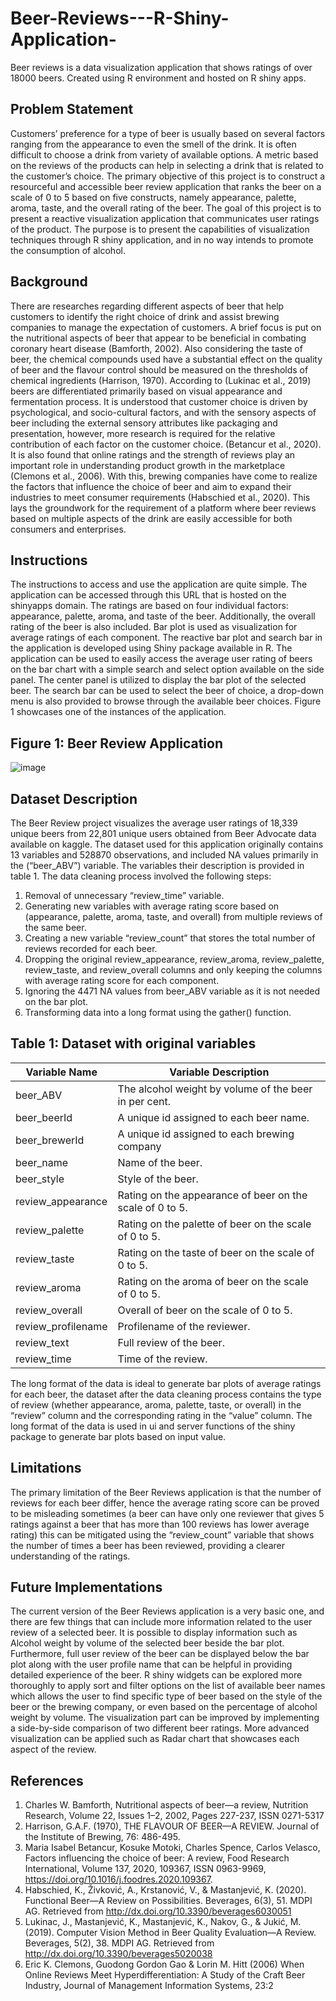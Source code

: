 # Beer-Reviews---R-Shiny-Application-
Beer reviews is a data visualization application that shows ratings of over 18000 beers. Created using R environment and hosted on R shiny apps.  

## Problem Statement  

Customers’ preference for a type of beer is usually based on several factors ranging from the appearance to even the smell of the drink. It is often difficult to choose a drink from variety of available options. A metric based on the reviews of the products can help in selecting a drink that is related to the customer’s choice. The primary objective of this project is to construct a resourceful and accessible beer review application that ranks the beer on a scale of 0 to 5 based on five constructs, namely appearance, palette, aroma, taste, and the overall rating of the beer. The goal of this project is to present a reactive visualization application that communicates user ratings of the product. The purpose is to present the capabilities of visualization techniques through R shiny application, and in no way intends to promote the consumption of alcohol.  

## Background  

There are researches regarding different aspects of beer that help customers to identify the right choice of drink and assist brewing companies to manage the expectation of customers. A brief focus is put on the nutritional aspects of beer that appear to be beneficial in combating coronary heart disease (Bamforth, 2002). Also considering the taste of beer, the chemical compounds used have a substantial effect on the quality of beer and the flavour control should be measured on the thresholds of chemical ingredients (Harrison, 1970).  According to (Lukinac et al., 2019) beers are differentiated primarily based on visual appearance and fermentation process. It is understood that customer choice is driven by psychological, and socio-cultural factors, and with the sensory aspects of beer including the external sensory attributes like packaging and presentation, however, more research is required for the relative contribution of each factor on the customer choice. (Betancur et al., 2020). It is also found that online ratings and the strength of reviews play an important role in understanding product growth in the marketplace (Clemons et al., 2006). With this, brewing companies have come to realize the factors that influence the choice of beer and aim to expand their industries to meet consumer requirements (Habschied et al., 2020). This lays the groundwork for the requirement of a platform where beer reviews based on multiple aspects of the drink are easily accessible for both consumers and enterprises.  

## Instructions  

The instructions to access and use the application are quite simple. The application can be accessed through this URL that is hosted on the shinyapps domain. The ratings are based on four individual factors: appearance, palette, aroma, and taste of the beer. Additionally, the overall rating of the beer is also included. Bar plot is used as visualization for average ratings of each component. The reactive bar plot and search bar in the application is developed using Shiny package available in R. The application can be used to easily access the average user rating of beers on the bar chart with a simple search and select option available on the side panel. The center panel is utilized to display the bar plot of the selected beer. The search bar can be used to select the beer of choice, a drop-down menu is also provided to browse through the available beer choices. Figure 1 showcases one of the instances of the application. 




 
## Figure 1: Beer Review Application  
![image](https://user-images.githubusercontent.com/111266884/234623837-b698d87f-015e-45fd-bc22-6cda473aa18d.png)  


## Dataset Description
The Beer Review project visualizes the average user ratings of 18,339 unique beers from 22,801 unique users obtained from Beer Advocate data available on kaggle. The dataset used for this application originally contains 13 variables and 528870 observations, and included NA values primarily in the (“beer_ABV”) variable. The variables their description is provided in table 1. The data cleaning process involved the following steps:
1.	Removal of unnecessary “review_time” variable.
2.	Generating new variables with average rating score based on (appearance, palette, aroma, taste, and overall) from multiple reviews of the same beer.
3.	Creating a new variable “review_count” that stores the total number of reviews recorded for each beer.
4.	Dropping the original review_appearance, review_aroma, review_palette, review_taste, and review_overall columns and only keeping the columns with average rating score for each component.
5.	Ignoring the 4471 NA values from beer_ABV variable as it is not needed on the bar plot.
6.	Transforming data into a long format using the gather() function.


## Table 1: Dataset with original variables  

| Variable Name	| Variable Description |
| ------------- | -------------------- |
| beer_ABV | The alcohol weight by volume of the beer in per cent. |
| beer_beerId |	A unique id assigned to each beer name. |
| beer_brewerId |	A unique id assigned to each brewing company |
| beer_name |	Name of the beer. |
| beer_style | Style of the beer. |
| review_appearance |	Rating on the appearance of beer on the scale of 0 to 5. |
| review_palette |	Rating on the palette of beer on the scale of 0 to 5. |
| review_taste |	Rating on the taste of beer on the scale of 0 to 5. |
| review_aroma |	Rating on the aroma of beer on the scale of 0 to 5. |
| review_overall |	Overall of beer on the scale of 0 to 5. |
| review_profilename |	Profilename of the reviewer. |
| review_text |	Full review of the beer. |
| review_time |	Time of the review. |  

 
The long format of the data is ideal to generate bar plots of average ratings for each beer, the dataset after the data cleaning process contains the type of review (whether appearance, aroma, palette, taste, or overall) in the “review” column and the corresponding rating in the “value” column. The long format of the data is used in ui and server functions of the shiny package to generate bar plots based on input value.  

## Limitations  

The primary limitation of the Beer Reviews application is that the number of reviews for each beer differ, hence the average rating score can be proved to be misleading sometimes (a beer can have only one reviewer that gives 5 ratings against a beer that has more than 100 reviews has lower average rating) this can be mitigated using the “review_count” variable that shows the number of times a beer has been reviewed, providing a clearer understanding of the ratings.  

## Future Implementations  

The current version of the Beer Reviews application is a very basic one, and there are few things that can include more information related to the user review of a selected beer. It is possible to display information such as Alcohol weight by volume of the selected beer beside the bar plot. Furthermore, full user review of the beer can be displayed below the bar plot along with the user profile name that can be helpful in providing detailed experience of the beer. R shiny widgets can be explored more thoroughly to apply sort and filter options on the list of available beer names which allows the user to find specific type of beer based on the style of the beer or the brewing company, or even based on the percentage of alcohol weight by volume. The visualization part can be improved by implementing a side-by-side comparison of two different beer ratings. More advanced visualization can be applied such as Radar chart that showcases each aspect of the review.  

## References  

1.	Charles W. Bamforth, Nutritional aspects of beer—a review, Nutrition Research, Volume 22, Issues 1–2, 2002, Pages 227-237, ISSN 0271-5317
2.	Harrison, G.A.F. (1970), THE FLAVOUR OF BEER—A REVIEW. Journal of the Institute of Brewing, 76: 486-495. 
3.	Maria Isabel Betancur, Kosuke Motoki, Charles Spence, Carlos Velasco, Factors influencing the choice of beer: A review, Food Research International, Volume 137, 2020, 109367, ISSN 0963-9969, https://doi.org/10.1016/j.foodres.2020.109367.
4.	Habschied, K., Živković, A., Krstanović, V., & Mastanjević, K. (2020). Functional Beer—A Review on Possibilities. Beverages, 6(3), 51. MDPI AG. Retrieved from http://dx.doi.org/10.3390/beverages6030051
5.	Lukinac, J., Mastanjević, K., Mastanjević, K., Nakov, G., & Jukić, M. (2019). Computer Vision Method in Beer Quality Evaluation—A Review. Beverages, 5(2), 38. MDPI AG. Retrieved from http://dx.doi.org/10.3390/beverages5020038
6.	Eric K. Clemons, Guodong Gordon Gao & Lorin M. Hitt (2006) When Online Reviews Meet Hyperdifferentiation: A Study of the Craft Beer Industry, Journal of Management Information Systems, 23:2
